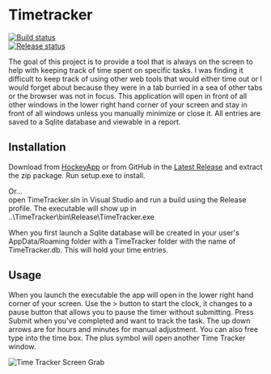 # Timetracker

[![Build status](https://joebehrens.visualstudio.com/TimeTracker/_apis/build/status/TimeTracker-.NET%20Desktop-CI?branchName=master)](https://joebehrens.visualstudio.com/TimeTracker/_apis/build/status/TimeTracker-.NET%20Desktop-CI?branchName=master)  
[![Release status](https://joebehrens.vsrm.visualstudio.com/_apis/public/Release/badge/8391de67-5670-4945-b668-625d956959ac/1/1)](https://github.com/joseph-behrens/Timetracker/releases/latest)

The goal of this project is to provide a tool that is always on the screen to help with keeping track of time spent on specific tasks. I was finding it difficult to keep track of using other web tools that would either time out or I would forget about because they were in a tab burried in a sea of other tabs or the browser was not in focus. This application will open in front of all other windows in the lower right hand corner of your screen and stay in front of all windows unless you manually minimize or close it. All entries are saved to a Sqlite database and viewable in a report.

## Installation

Download from [HockeyApp](https://rink.hockeyapp.net/apps/420c9e40f978464296bd627651707e88) or from GitHub in the [Latest Release](https://github.com/joseph-behrens/Timetracker/releases/latest) and extract the zip package. Run setup.exe to install.

Or...  
open TimeTracker.sln in Visual Studio and run a build using the Release profile. The executable will show up in ..\TimeTracker\bin\Release\TimeTracker.exe

When you first launch a Sqlite database will be created in your user's AppData/Roaming folder with a TimeTracker folder with the name of TimeTracker.db. This will hold your time entries.

## Usage

When you launch the executable the app will open in the lower right hand corner of your screen. Use the > button to start the clock, it changes to a pause button that allows you to pause the timer without submitting. Press Submit when you've completed and want to track the task. The up down arrows are for hours and minutes for manual adjustment. You can also free type into the time box. The plus symbol will open another Time Tracker window.

![Time Tracker Screen Grab](https://generaljb.blob.core.windows.net/images/TimeTracker.png)
